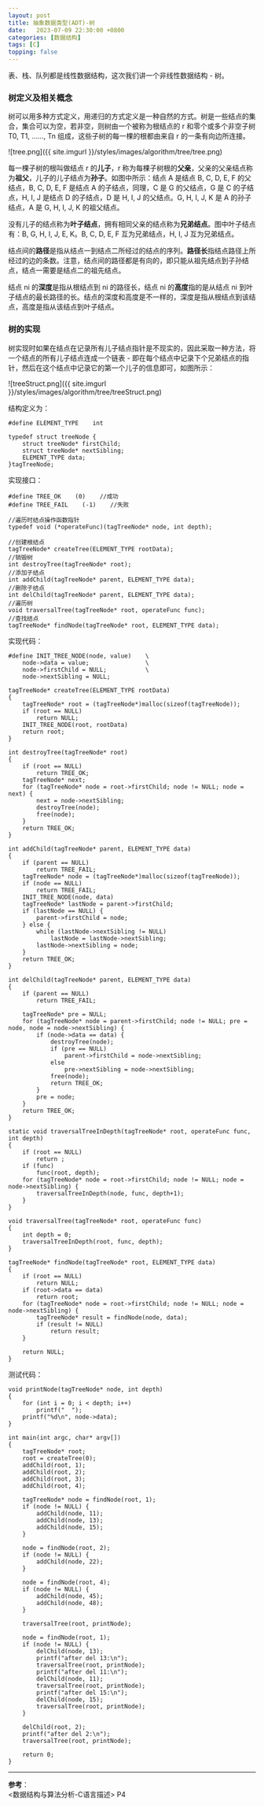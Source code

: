 ```yaml
---
layout: post
title: 抽象数据类型(ADT)-树 
date:   2023-07-09 22:30:00 +0800
categories: [数据结构]
tags: [C]
topping: false
---
```


表、栈、队列都是线性数据结构，这次我们讲一个非线性数据结构 - 树。  

### 树定义及相关概念

树可以用多种方式定义，用递归的方式定义是一种自然的方式。树是一些结点的集合，集合可以为空，若非空，则树由一个被称为根结点的 r 和零个或多个非空子树 T0, T1, ......, Tn 组成，这些子树的每一棵的根都由来自 r 的一条有向边所连接。  

![tree.png]({{ site.imgurl }}/styles/images/algorithm/tree/tree.png)  

每一棵子树的根叫做结点 r 的**儿子**，r 称为每棵子树根的**父亲**，父亲的父亲结点称为**祖父**，儿子的儿子结点为**孙子**。如图中所示：结点 A 是结点 B, C, D, E, F 的父结点，B, C, D, E, F 是结点 A 的子结点，同理，C 是 G 的父结点，G 是 C 的子结点，H, I, J 是结点 D 的子结点，D 是 H, I, J 的父结点。G, H, I, J, K 是 A 的孙子结点，A 是 G, H, I, J, K 的祖父结点。  

没有儿子的结点称为**叶子结点**，拥有相同父亲的结点称为**兄弟结点**。图中叶子结点有：B, G, H, I, J, E, K。B, C, D, E, F 互为兄弟结点，H, I, J 互为兄弟结点。  

结点间的**路径**是指从结点一到结点二所经过的结点的序列。**路径长**指结点路径上所经过的边的条数。注意，结点间的路径都是有向的，即只能从祖先结点到子孙结点，结点一需要是结点二的祖先结点。  

结点 ni 的**深度**是指从根结点到 ni 的路径长，结点 ni 的**高度**指的是从结点 ni 到叶子结点的最长路径的长。结点的深度和高度是不一样的，深度是指从根结点到该结点，高度是指从该结点到叶子结点。  

### 树的实现

树实现时如果在结点在记录所有儿子结点指针是不现实的，因此采取一种方法，将一个结点的所有儿子结点连成一个链表 - 即在每个结点中记录下个兄弟结点的指针，然后在这个结点中记录它的第一个儿子的信息即可，如图所示：  

![treeStruct.png]({{ site.imgurl }}/styles/images/algorithm/tree/treeStruct.png)  

结构定义为：  

```
#define ELEMENT_TYPE    int

typedef struct treeNode {
    struct treeNode* firstChild;
    struct treeNode* nextSibling;
    ELEMENT_TYPE data;
}tagTreeNode;
```

实现接口：  

```
#define TREE_OK    (0)    //成功
#define TREE_FAIL    (-1)    //失败

//遍历时结点操作函数指针
typedef void (*operateFunc)(tagTreeNode* node, int depth);

//创建根结点
tagTreeNode* createTree(ELEMENT_TYPE rootData);
//销毁树
int destroyTree(tagTreeNode* root);
//添加子结点
int addChild(tagTreeNode* parent, ELEMENT_TYPE data);
//删除子结点
int delChild(tagTreeNode* parent, ELEMENT_TYPE data);
//遍历树
void traversalTree(tagTreeNode* root, operateFunc func);
//查找结点
tagTreeNode* findNode(tagTreeNode* root, ELEMENT_TYPE data);
```

实现代码：  

```
#define INIT_TREE_NODE(node, value)    \
    node->data = value;                \
    node->firstChild = NULL;           \
    node->nextSibling = NULL;

tagTreeNode* createTree(ELEMENT_TYPE rootData)
{
    tagTreeNode* root = (tagTreeNode*)malloc(sizeof(tagTreeNode));
    if (root == NULL)
        return NULL;
    INIT_TREE_NODE(root, rootData)
    return root;
}

int destroyTree(tagTreeNode* root)
{
    if (root == NULL)
        return TREE_OK;
    tagTreeNode* next;
    for (tagTreeNode* node = root->firstChild; node != NULL; node = next) {
        next = node->nextSibling;
        destroyTree(node);
        free(node);
    }
    return TREE_OK;
}

int addChild(tagTreeNode* parent, ELEMENT_TYPE data)
{
    if (parent == NULL)
        return TREE_FAIL;
    tagTreeNode* node = (tagTreeNode*)malloc(sizeof(tagTreeNode));
    if (node == NULL)
        return TREE_FAIL;
    INIT_TREE_NODE(node, data)
    tagTreeNode* lastNode = parent->firstChild;
    if (lastNode == NULL) {
        parent->firstChild = node;
    } else {
        while (lastNode->nextSibling != NULL)
            lastNode = lastNode->nextSibling;
        lastNode->nextSibling = node;
    }
    return TREE_OK;
}

int delChild(tagTreeNode* parent, ELEMENT_TYPE data)
{
    if (parent == NULL)
        return TREE_FAIL;

    tagTreeNode* pre = NULL;
    for (tagTreeNode* node = parent->firstChild; node != NULL; pre = node, node = node->nextSibling) {
        if (node->data == data) {
            destroyTree(node);
            if (pre == NULL)
                parent->firstChild = node->nextSibling;
            else 
                pre->nextSibling = node->nextSibling;
            free(node);
            return TREE_OK;
        }
        pre = node;
    }
    return TREE_OK;
}

static void traversalTreeInDepth(tagTreeNode* root, operateFunc func, int depth)
{
    if (root == NULL)
        return ;
    if (func)
        func(root, depth);
    for (tagTreeNode* node = root->firstChild; node != NULL; node = node->nextSibling) {
        traversalTreeInDepth(node, func, depth+1);
    }
}

void traversalTree(tagTreeNode* root, operateFunc func)
{
    int depth = 0;
    traversalTreeInDepth(root, func, depth);
}

tagTreeNode* findNode(tagTreeNode* root, ELEMENT_TYPE data)
{
    if (root == NULL)
        return NULL;
    if (root->data == data)
        return root;
    for (tagTreeNode* node = root->firstChild; node != NULL; node = node->nextSibling) {
        tagTreeNode* result = findNode(node, data);
        if (result != NULL)
            return result;
    }

    return NULL;
}
```

测试代码：  

```
void printNode(tagTreeNode* node, int depth)
{
    for (int i = 0; i < depth; i++)
        printf("  ");
    printf("%d\n", node->data);
}

int main(int argc, char* argv[])
{
    tagTreeNode* root;
    root = createTree(0);
    addChild(root, 1);
    addChild(root, 2);
    addChild(root, 3);
    addChild(root, 4);

    tagTreeNode* node = findNode(root, 1);
    if (node != NULL) {
        addChild(node, 11);
        addChild(node, 13);
        addChild(node, 15);
    }

    node = findNode(root, 2);
    if (node != NULL) {
        addChild(node, 22);
    }

    node = findNode(root, 4);
    if (node != NULL) {
        addChild(node, 45);
        addChild(node, 48);
    }

    traversalTree(root, printNode);

    node = findNode(root, 1);
    if (node != NULL) {
        delChild(node, 13);
        printf("after del 13:\n");
        traversalTree(root, printNode);
        printf("after del 11:\n");
        delChild(node, 11);
        traversalTree(root, printNode);
        printf("after del 15:\n");
        delChild(node, 15);
        traversalTree(root, printNode);
    }

    delChild(root, 2);
    printf("after del 2:\n");
    traversalTree(root, printNode);

    return 0;
}
```

---
**参考**：  
<数据结构与算法分析-C语言描述> P4